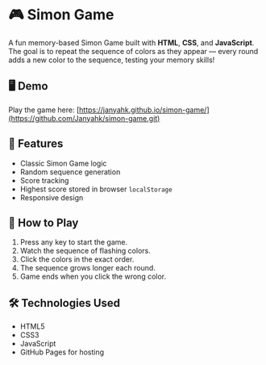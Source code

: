 # 🎮 Simon Game

A fun memory-based Simon Game built with **HTML**, **CSS**, and **JavaScript**.  
The goal is to repeat the sequence of colors as they appear — every round adds a new color to the sequence, testing your memory skills!

## 🖥 Demo
Play the game here: [https://janyahk.github.io/simon-game/](https://github.com/Janyahk/simon-game.git)

## 📌 Features
- Classic Simon Game logic
- Random sequence generation
- Score tracking
- Highest score stored in browser `localStorage`
- Responsive design

## 🚀 How to Play
1. Press any key to start the game.
2. Watch the sequence of flashing colors.
3. Click the colors in the exact order.
4. The sequence grows longer each round.
5. Game ends when you click the wrong color.


## 🛠 Technologies Used
- HTML5
- CSS3
- JavaScript 
- GitHub Pages for hosting




